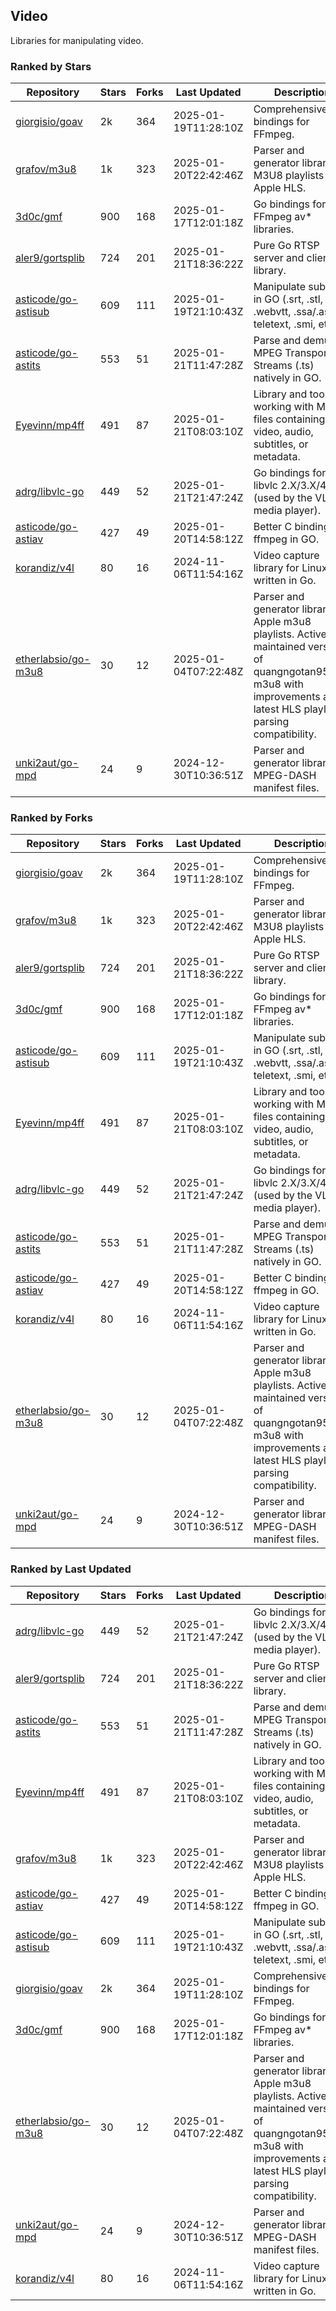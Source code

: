 ## Video

Libraries for manipulating video.

### Ranked by Stars

| Repository | Stars | Forks | Last Updated | Description | 
|------------|-------|-------|--------------|-------------|
| [giorgisio/goav](https://github.com/giorgisio/goav) | 2k | 364 | 2025-01-19T11:28:10Z |  Comprehensive Go bindings for FFmpeg. |
| [grafov/m3u8](https://github.com/grafov/m3u8) | 1k | 323 | 2025-01-20T22:42:46Z |  Parser and generator library of M3U8 playlists for Apple HLS. |
| [3d0c/gmf](https://github.com/3d0c/gmf) | 900 | 168 | 2025-01-17T12:01:18Z |  Go bindings for FFmpeg av\* libraries. |
| [aler9/gortsplib](https://github.com/aler9/gortsplib) | 724 | 201 | 2025-01-21T18:36:22Z |  Pure Go RTSP server and client library. |
| [asticode/go-astisub](https://github.com/asticode/go-astisub) | 609 | 111 | 2025-01-19T21:10:43Z |  Manipulate subtitles in GO (.srt, .stl, .ttml, .webvtt, .ssa/.ass, teletext, .smi, etc.). |
| [asticode/go-astits](https://github.com/asticode/go-astits) | 553 | 51 | 2025-01-21T11:47:28Z |  Parse and demux MPEG Transport Streams (.ts) natively in GO. |
| [Eyevinn/mp4ff](https://github.com/Eyevinn/mp4ff) | 491 | 87 | 2025-01-21T08:03:10Z |  Library and tools for working with MP4 files containing video, audio, subtitles, or metadata. |
| [adrg/libvlc-go](https://github.com/adrg/libvlc-go) | 449 | 52 | 2025-01-21T21:47:24Z |  Go bindings for libvlc 2.X/3.X/4.X (used by the VLC media player). |
| [asticode/go-astiav](https://github.com/asticode/go-astiav) | 427 | 49 | 2025-01-20T14:58:12Z |  Better C bindings for ffmpeg in GO. |
| [korandiz/v4l](https://github.com/korandiz/v4l) | 80 | 16 | 2024-11-06T11:54:16Z |  Video capture library for Linux, written in Go. |
| [etherlabsio/go-m3u8](https://github.com/etherlabsio/go-m3u8) | 30 | 12 | 2025-01-04T07:22:48Z |  Parser and generator library for Apple m3u8 playlists. Actively maintained version of quangngotan95/go-m3u8 with improvements and latest HLS playlist parsing compatibility. |
| [unki2aut/go-mpd](https://github.com/unki2aut/go-mpd) | 24 | 9 | 2024-12-30T10:36:51Z |  Parser and generator library for MPEG-DASH manifest files. |

### Ranked by Forks

| Repository | Stars | Forks | Last Updated | Description | 
|------------|-------|-------|--------------|-------------|
| [giorgisio/goav](https://github.com/giorgisio/goav) | 2k | 364 | 2025-01-19T11:28:10Z |  Comprehensive Go bindings for FFmpeg. |
| [grafov/m3u8](https://github.com/grafov/m3u8) | 1k | 323 | 2025-01-20T22:42:46Z |  Parser and generator library of M3U8 playlists for Apple HLS. |
| [aler9/gortsplib](https://github.com/aler9/gortsplib) | 724 | 201 | 2025-01-21T18:36:22Z |  Pure Go RTSP server and client library. |
| [3d0c/gmf](https://github.com/3d0c/gmf) | 900 | 168 | 2025-01-17T12:01:18Z |  Go bindings for FFmpeg av\* libraries. |
| [asticode/go-astisub](https://github.com/asticode/go-astisub) | 609 | 111 | 2025-01-19T21:10:43Z |  Manipulate subtitles in GO (.srt, .stl, .ttml, .webvtt, .ssa/.ass, teletext, .smi, etc.). |
| [Eyevinn/mp4ff](https://github.com/Eyevinn/mp4ff) | 491 | 87 | 2025-01-21T08:03:10Z |  Library and tools for working with MP4 files containing video, audio, subtitles, or metadata. |
| [adrg/libvlc-go](https://github.com/adrg/libvlc-go) | 449 | 52 | 2025-01-21T21:47:24Z |  Go bindings for libvlc 2.X/3.X/4.X (used by the VLC media player). |
| [asticode/go-astits](https://github.com/asticode/go-astits) | 553 | 51 | 2025-01-21T11:47:28Z |  Parse and demux MPEG Transport Streams (.ts) natively in GO. |
| [asticode/go-astiav](https://github.com/asticode/go-astiav) | 427 | 49 | 2025-01-20T14:58:12Z |  Better C bindings for ffmpeg in GO. |
| [korandiz/v4l](https://github.com/korandiz/v4l) | 80 | 16 | 2024-11-06T11:54:16Z |  Video capture library for Linux, written in Go. |
| [etherlabsio/go-m3u8](https://github.com/etherlabsio/go-m3u8) | 30 | 12 | 2025-01-04T07:22:48Z |  Parser and generator library for Apple m3u8 playlists. Actively maintained version of quangngotan95/go-m3u8 with improvements and latest HLS playlist parsing compatibility. |
| [unki2aut/go-mpd](https://github.com/unki2aut/go-mpd) | 24 | 9 | 2024-12-30T10:36:51Z |  Parser and generator library for MPEG-DASH manifest files. |

### Ranked by Last Updated

| Repository | Stars | Forks | Last Updated | Description | 
|------------|-------|-------|--------------|-------------|
| [adrg/libvlc-go](https://github.com/adrg/libvlc-go) | 449 | 52 | 2025-01-21T21:47:24Z |  Go bindings for libvlc 2.X/3.X/4.X (used by the VLC media player). |
| [aler9/gortsplib](https://github.com/aler9/gortsplib) | 724 | 201 | 2025-01-21T18:36:22Z |  Pure Go RTSP server and client library. |
| [asticode/go-astits](https://github.com/asticode/go-astits) | 553 | 51 | 2025-01-21T11:47:28Z |  Parse and demux MPEG Transport Streams (.ts) natively in GO. |
| [Eyevinn/mp4ff](https://github.com/Eyevinn/mp4ff) | 491 | 87 | 2025-01-21T08:03:10Z |  Library and tools for working with MP4 files containing video, audio, subtitles, or metadata. |
| [grafov/m3u8](https://github.com/grafov/m3u8) | 1k | 323 | 2025-01-20T22:42:46Z |  Parser and generator library of M3U8 playlists for Apple HLS. |
| [asticode/go-astiav](https://github.com/asticode/go-astiav) | 427 | 49 | 2025-01-20T14:58:12Z |  Better C bindings for ffmpeg in GO. |
| [asticode/go-astisub](https://github.com/asticode/go-astisub) | 609 | 111 | 2025-01-19T21:10:43Z |  Manipulate subtitles in GO (.srt, .stl, .ttml, .webvtt, .ssa/.ass, teletext, .smi, etc.). |
| [giorgisio/goav](https://github.com/giorgisio/goav) | 2k | 364 | 2025-01-19T11:28:10Z |  Comprehensive Go bindings for FFmpeg. |
| [3d0c/gmf](https://github.com/3d0c/gmf) | 900 | 168 | 2025-01-17T12:01:18Z |  Go bindings for FFmpeg av\* libraries. |
| [etherlabsio/go-m3u8](https://github.com/etherlabsio/go-m3u8) | 30 | 12 | 2025-01-04T07:22:48Z |  Parser and generator library for Apple m3u8 playlists. Actively maintained version of quangngotan95/go-m3u8 with improvements and latest HLS playlist parsing compatibility. |
| [unki2aut/go-mpd](https://github.com/unki2aut/go-mpd) | 24 | 9 | 2024-12-30T10:36:51Z |  Parser and generator library for MPEG-DASH manifest files. |
| [korandiz/v4l](https://github.com/korandiz/v4l) | 80 | 16 | 2024-11-06T11:54:16Z |  Video capture library for Linux, written in Go. |

